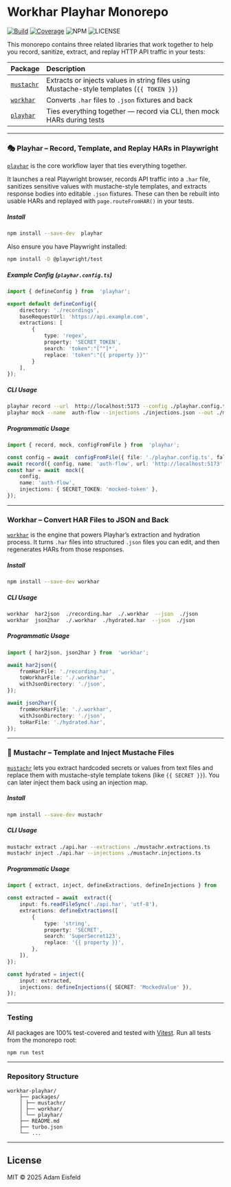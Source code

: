 # Workhar Playhar Monorepo

[![Build](https://img.shields.io/github/actions/workflow/status/AdamEisfeld/workhar-playhar/ci.yml?branch=main&style=for-the-badge)](https://github.com/AdamEisfeld/workhar-playhar/actions) [![Coverage](https://img.shields.io/coveralls/github/AdamEisfeld/workhar-playhar/main?style=for-the-badge)](https://coveralls.io/github/AdamEisfeld/workhar-playhar?branch=main) ![NPM](https://img.shields.io/npm/v/playhar?style=for-the-badge) ![LICENSE](https://img.shields.io/npm/l/playhar?style=for-the-badge)

This monorepo contains three related libraries that work together to help you record, sanitize, extract, and replay HTTP API traffic in your tests:

Package | Description
:-------- | :------
[`mustachr`](./packages/mustachr) | Extracts or injects values in string files using Mustache-style templates (`{{ TOKEN }}`) 
[`workhar`](./packages/workhar) | Converts `.har` files to `.json` fixtures and back
[`playhar`](./packages/playhar) | Ties everything together — record via CLI, then mock HARs during tests

---

  

### 🎭 Playhar – Record, Template, and Replay HARs in Playwright

  

[`playhar`](https://www.npmjs.com/package/playhar) is the core workflow layer that ties everything together.

  

It launches a real Playwright browser, records API traffic into a `.har` file, sanitizes sensitive values with mustache-style templates, and extracts response bodies into editable `.json` fixtures. These can then be rebuilt into usable HARs and replayed with `page.routeFromHAR()` in your tests.

  

##### Install

```bash
npm install --save-dev  playhar
```

Also ensure you have Playwright installed:

```bash
npm install -D @playwright/test
```

##### Example Config (`playhar.config.ts`)

```ts
import { defineConfig } from  'playhar';

export default defineConfig({
    directory: './recordings',
    baseRequestUrl: 'https://api.example.com',
    extractions: [
        {
            type: 'regex',
            property: 'SECRET_TOKEN',
            search: 'token":"[^"]*',
            replace: 'token":"{{ property }}"'
        }
    ],
});
```

##### CLI Usage

```bash
playhar record --url  http://localhost:5173 --config ./playhar.config.ts
playhar mock --name  auth-flow --injections ./injections.json --out ./mocked.har
```

##### Programmatic Usage

```ts
import { record, mock, configFromFile } from  'playhar';

const config = await  configFromFile({ file: './playhar.config.ts', fallbacks: [] });
await record({ config, name: 'auth-flow', url: 'http://localhost:5173' });
const har = await  mock({
    config,
    name: 'auth-flow',
    injections: { SECRET_TOKEN: 'mocked-token' },
});
```

---

### Workhar – Convert HAR Files to JSON and Back

[`workhar`](https://www.npmjs.com/package/workhar) is the engine that powers Playhar’s extraction and hydration process. It turns `.har` files into structured `.json` files you can edit, and then regenerates HARs from those responses.

##### Install

```bash
npm install --save-dev workhar
```

##### CLI Usage

```bash
workhar  har2json  ./recording.har  ./.workhar  --json  ./json
workhar  json2har  ./.workhar  ./hydrated.har  --json  ./json
```

##### Programmatic Usage

```ts
import { har2json, json2har } from  'workhar';

await har2json({
    fromHarFile: './recording.har',
    toWorkharFile: './.workhar',
    withJsonDirectory: './json',
});

await json2har({
    fromWorkHarFile: './.workhar',
    withJsonDirectory: './json',
    toHarFile: './hydrated.har',
});
```

---

### 🥸 Mustachr – Template and Inject Mustache Files

[`mustachr`](https://www.npmjs.com/package/mustachr) lets you extract hardcoded secrets or values from text files and replace them with mustache-style template tokens (like `{{ SECRET }}`). You can later inject them back using an injection map.

##### Install

```bash
npm install --save-dev mustachr
```

##### CLI Usage

```bash
mustachr extract ./api.har --extractions ./mustachr.extractions.ts
mustachr inject ./api.har --injections ./mustachr.injections.ts
```

##### Programmatic Usage

```ts
import { extract, inject, defineExtractions, defineInjections } from  '@adameisfeld/mustachr';

const extracted = await  extract({
    input: fs.readFileSync('./api.har', 'utf-8'),
    extractions: defineExtractions([
        {
            type: 'string',
            property: 'SECRET',
            search: 'SuperSecret123',
            replace: '{{ property }}',
        },
    ]),
});

const hydrated = inject({
    input: extracted,
    injections: defineInjections({ SECRET: 'MockedValue' }),
});
```

---

### Testing

All packages are 100% test-covered and tested with [Vitest](https://vitest.dev/). Run all tests from the monorepo root:

```bash
npm run test
```

---

### Repository Structure

```
workhar-playhar/
    ├── packages/
    │ ├── mustachr/
    │ ├── workhar/
    │ └── playhar/
    ├── README.md
    ├── turbo.json
    └── ...
```

---

## License

MIT © 2025 Adam Eisfeld